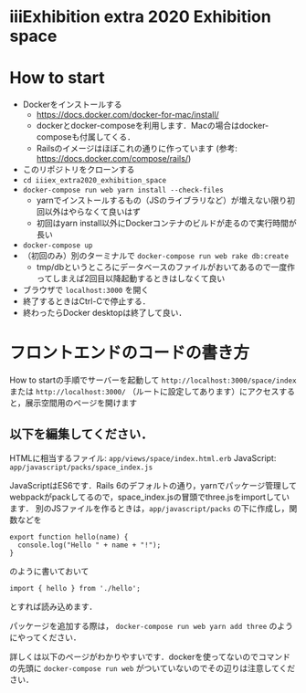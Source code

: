 # iiiExhibition extra 2020 Exhibition space

# How to start

* Dockerをインストールする
    * https://docs.docker.com/docker-for-mac/install/
    * dockerとdocker-composeを利用します．Macの場合はdocker-composeも付属してくる．
    * Railsのイメージはほぼこれの通りに作っています (参考: https://docs.docker.com/compose/rails/)
* このリポジトリをクローンする
* `cd iiiex_extra2020_exhibition_space`
* `docker-compose run web yarn install --check-files`
    * yarnでインストールするもの（JSのライブラリなど）が増えない限り初回以外はやらなくて良いはず
    * 初回はyarn install以外にDockerコンテナのビルドが走るので実行時間が長い
* `docker-compose up`
* （初回のみ）別のターミナルで `docker-compose run web rake db:create`
    * tmp/dbというところにデータベースのファイルがおいてあるので一度作ってしまえば2回目以降起動するときはしなくて良い
* ブラウザで `localhost:3000` を開く
* 終了するときはCtrl-Cで停止する．
* 終わったらDocker desktopは終了して良い．


# フロントエンドのコードの書き方

How to startの手順でサーバーを起動して `http://localhost:3000/space/index` または `http://localhost:3000/` （ルートに設定してあります）にアクセスすると，展示空間用のページを開けます

## 以下を編集してください．

HTMLに相当するファイル: `app/views/space/index.html.erb`
JavaScript: `app/javascript/packs/space_index.js`

JavaScriptはES6です．Rails 6のデフォルトの通り，yarnでパッケージ管理してwebpackがpackしてるので，space_index.jsの冒頭でthree.jsをimportしています．
別のJSファイルを作るときは，`app/javascript/packs` の下に作成し，関数などを

```
export function hello(name) {
  console.log("Hello " + name + "!");
}
```

のように書いておいて

```
import { hello } from './hello';
```

とすれば読み込めます．

パッケージを追加する際は，
`docker-compose run web yarn add three`
のようにやってください．

詳しくは以下のページがわかりやすいです．dockerを使ってないのでコマンドの先頭に `docker-compose run web` がついていないのでその辺りは注意してください．